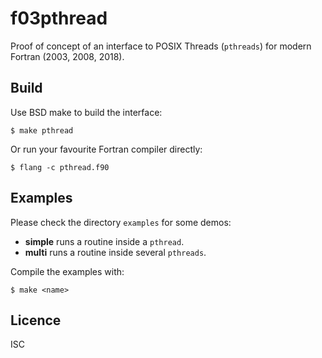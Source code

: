 # f03pthread
Proof of concept of an interface to POSIX Threads (`pthreads`) for modern
Fortran (2003, 2008, 2018).

## Build
Use BSD make to build the interface:
```
$ make pthread
```
Or run your favourite Fortran compiler directly:
```
$ flang -c pthread.f90
```

## Examples
Please check the directory `examples` for some demos:

* **simple** runs a routine inside a `pthread`.
* **multi** runs a routine inside several `pthreads`.

Compile the examples with:
```
$ make <name>
```

## Licence
ISC
